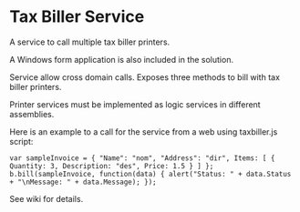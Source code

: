 Tax Biller Service
================

A service to call multiple tax biller printers.

A Windows form application is also included in the solution.

Service allow cross domain calls. Exposes three methods to bill with tax biller printers.

Printer services must be implemented as logic services in different assemblies.


Here is an example to a call for the service from a web using taxbiller.js script:

    var sampleInvoice = { "Name": "nom", "Address": "dir", Items: [ { Quantity: 3, Description: "des", Price: 1.5 } ] };
    b.bill(sampleInvoice, function(data) { alert("Status: " + data.Status + "\nMessage: " + data.Message); });

See wiki for details.
